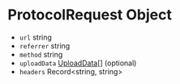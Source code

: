 # ProtocolRequest Object

* `url` string
* `referrer` string
* `method` string
* `uploadData` [UploadData[]](upload-data.md) (optional)
* `headers` Record<string, string>

